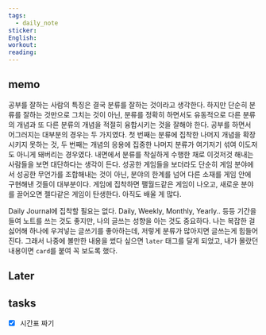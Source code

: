 ```yaml
---
tags:
  - daily_note
sticker: 
English: 
workout: 
reading:
---
```

## memo

공부를 잘하는 사람의 특징은 결국 분류를 잘하는 것이라고 생각한다. 하지만 단순히 분류를 잘하는 것만으로 그치는 것이 아닌, 분류를 정확히 하면서도 유동적으로 다른 분류의 개념과 또 다른 분류의 개념을 적절히 융합시키는 것을 잘해야 한다. 공부를 하면서 어그러지는 대부분의 경우는 두 가지였다. 첫 번째는 분류에 집착한 나머지 개념을 확장시키지 못하는 것, 두 번째는 개념의 응용에 집중한 나머지 분류가 여기저기 섞여 이도저도 아니게 돼버리는 경우였다. 내면에서 분류를 착실하게 수행한 채로 이것저것 해내는 사람들을 보면 대단하다는 생각이 든다. 성공한 게임들을 보더라도 단순히 게임 분야에서 성공한 무언가를 조합해내는 것이 아닌, 분야의 한계를 넘어 다른 소재를 게임 안에 구현해낸 것들이 대부분이다. 게임에 집착하면 팰월드같은 게임이 나오고, 새로운 분야를 끌어오면 젤다같은 게임이 탄생한다. 아직도 배울 게 많다.

Daily Journal에 집착할 필요는 없다. Daily, Weekly, Monthly, Yearly.. 등등 기간을 들여 노트를 쓰는 것도 좋지만, 나의 글쓰는 성향을 아는 것도 중요하다. 나는 복잡한 걸 싫어해 하나에 우겨넣는 글쓰기를 좋아하는데, 저렇게 분류가 많아지면 글쓰는게 힘들어진다. 그래서 나중에 볼만한 내용을 썼다 싶으면 `later` 태그를 달게 되었고, 내가 몰랐던 내용이면 `card`를 붙여 꼭 보도록 했다. 

## Later

## tasks

- [x] 시간표 짜기
